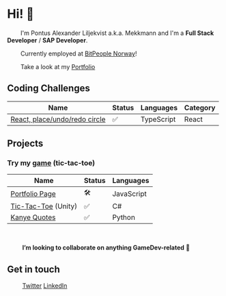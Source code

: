 # Hi! 👋 

&nbsp;&nbsp;&nbsp;&nbsp;&nbsp;&nbsp;&nbsp;&nbsp;I'm Pontus Alexander Liljekvist a.k.a. Mekkmann and I'm a **Full Stack Developer** / **SAP Developer**.

&nbsp;&nbsp;&nbsp;&nbsp;&nbsp;&nbsp;&nbsp;&nbsp;Currently employed at [BitPeople Norway](https://www.bitpeople.com/no/)!

&nbsp;&nbsp;&nbsp;&nbsp;&nbsp;&nbsp;&nbsp;&nbsp;Take a look at my [Portfolio](https://pontusliljekvist.netlify.app/)

## Coding Challenges

| Name                                                         | Status  | Languages                 | Category |
|--------------------------------------------------------------|---------|---------------------------|--------|
| [React, place/undo/redo circle](https://github.com/mekkmann/react-interview-place-circle-on-click) |   ✅   | TypeScript | React               |


## Projects

### Try my [game](https://github.com/mekkmann/Unity-Tic-Tac-Toe) (tic-tac-toe)


| Name                                                         | Status  | Languages                 |
|--------------------------------------------------------------|---------|---------------------------|
| [Portfolio Page](https://github.com/mekkmann/Portfolio-Page) |   🛠️   | JavaScript                |
| [Tic-Tac-Toe](https://github.com/mekkmann/Unity-Tic-Tac-Toe) (Unity)  |   ✅   | C#               |
| [Kanye Quotes](https://github.com/mekkmann/Python-Kanye-Quotes)|   ✅   | Python               |

<br/>

&nbsp;&nbsp;&nbsp;&nbsp;&nbsp;&nbsp;&nbsp;&nbsp; **I’m looking to collaborate on anything GameDev-related** 💞️ 

## Get in touch
&nbsp;&nbsp;&nbsp;&nbsp;&nbsp;&nbsp;&nbsp;&nbsp; [Twitter](https://twitter.com/othermekkmann) [LinkedIn](https://www.linkedin.com/in/pontus-liljekvist-b7224517a/)

<!---
mekkmann/mekkmann is a ✨ special ✨ repository because its `README.md` (this file) appears on your GitHub profile.
You can click the Preview link to take a look at your changes.
--->
